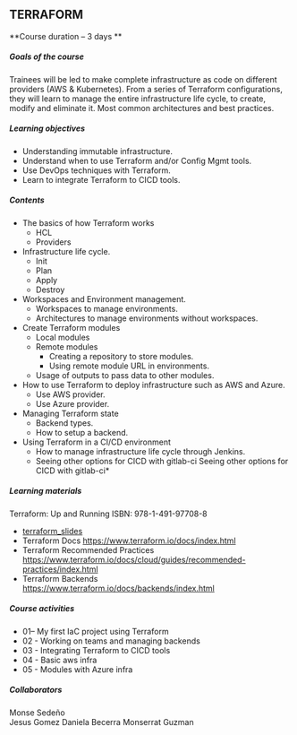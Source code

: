 ## TERRAFORM 


**Course duration – 3 days **

##### Goals of the course

Trainees will be led to make complete infrastructure as code on different providers (AWS & Kubernetes). From a series of Terraform configurations, they will learn to manage the entire infrastructure life cycle, to create, modify and eliminate it. Most common architectures and best practices.  

##### Learning objectives 

- Understanding immutable infrastructure. 
- Understand when to use Terraform and/or Config Mgmt tools. 
- Use DevOps techniques with Terraform. 
- Learn to integrate Terraform to CICD tools. 

 

##### Contents 

- The basics of how Terraform works 
	- HCL 
	- Providers 
- Infrastructure life cycle. 
	- Init 
	- Plan 
	- Apply 
	- Destroy 
- Workspaces and Environment management. 
	- Workspaces to manage environments. 
	- Architectures to manage environments without workspaces. 
- Create Terraform modules 
	- Local modules 
	- Remote modules 
		- Creating a repository to store modules. 
		- Using remote module URL in environments. 
	- Usage of outputs to pass data to other modules. 
- How to use Terraform to deploy infrastructure such as AWS and Azure. 
	- Use AWS provider. 
	- Use Azure provider.  
- Managing Terraform state 
	- Backend types. 
	- How to setup a backend. 
- Using Terraform in a CI/CD environment 
	- How to manage infrastructure life cycle through Jenkins. 
	- Seeing other options for CICD with gitlab-ci Seeing other options for CICD with gitlab-ci* 


##### Learning materials 

Terraform: Up and Running 
ISBN: 978-1-491-97708-8 
- [terraform_slides](https://digitalonus01.sharepoint.com/:p:/r/_layouts/15/Doc.aspx?sourcedoc=%7B0ECC5406-4E1C-47C0-8E2C-CE120AB944A7%7D&file=DOU%20University%20-%20Terraform.pptx&action=edit&mobileredirect=true)
- Terraform Docs 
https://www.terraform.io/docs/index.html 
- Terraform Recommended Practices 
https://www.terraform.io/docs/cloud/guides/recommended-practices/index.html
- Terraform Backends
https://www.terraform.io/docs/backends/index.html

##### Course activities 

- 01– My first IaC project using Terraform 
- 02 -  Working on teams and managing backends
- 03 - Integrating Terraform to CICD tools
- 04 - Basic aws infra
- 05 - Modules with Azure infra


##### Collaborators 

Monse Sedeño  
Jesus Gomez 
Daniela Becerra
Monserrat Guzman

 
